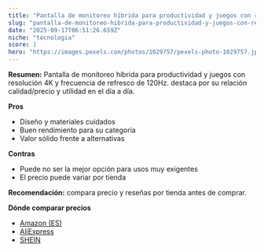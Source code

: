 ```yaml
---
title: "Pantalla de monitoreo híbrida para productividad y juegos con resolución 4K y frecuencia de refresco de 120Hz."
slug: "pantalla-de-monitoreo-hibrida-para-productividad-y-juegos-con-resolucion-4k-y-fr"
date: "2025-09-17T06:51:26.659Z"
niche: "tecnologia"
score: 1
hero: "https://images.pexels.com/photos/1029757/pexels-photo-1029757.jpeg?auto=compress&cs=tinysrgb&fit=crop&h=627&w=1200&auto=compress&cs=tinysrgb&w=1200&h=675&fit=crop"
---
```


**Resumen:** Pantalla de monitoreo híbrida para productividad y juegos con resolución 4K y frecuencia de refresco de 120Hz. destaca por su relación calidad/precio y utilidad en el día a día.

**Pros**
- Diseño y materiales cuidados
- Buen rendimiento para su categoría
- Valor sólido frente a alternativas

**Contras**
- Puede no ser la mejor opción para usos muy exigentes
- El precio puede variar por tienda

**Recomendación:** compara precio y reseñas por tienda antes de comprar.

**Dónde comparar precios**
- [Amazon (ES)](https://www.amazon.es/s?k=Pantalla%20de%20monitoreo%20h%C3%ADbrida%20para%20productividad%20y%20juegos%20con%20resoluci%C3%B3n%204K%20y%20frecuencia%20de%20refresco%20de%20120Hz.&tag=teknovashop25-21)
- [AliExpress](https://www.aliexpress.com/wholesale?SearchText=Pantalla%20de%20monitoreo%20h%C3%ADbrida%20para%20productividad%20y%20juegos%20con%20resoluci%C3%B3n%204K%20y%20frecuencia%20de%20refresco%20de%20120Hz.)
- [SHEIN](https://www.shein.com/pdsearch/Pantalla%20de%20monitoreo%20h%C3%ADbrida%20para%20productividad%20y%20juegos%20con%20resoluci%C3%B3n%204K%20y%20frecuencia%20de%20refresco%20de%20120Hz.)